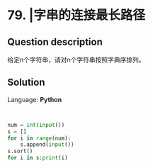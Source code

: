 # 79. |字串的连接最长路径

## Question description


给定n个字符串，请对n个字符串按照字典序排列。


## Solution

Language: **Python**

```Python


num = int(input())
s = []
for i in range(num):
    s.append(input())
s.sort()    
for i in s:print(i)
```


